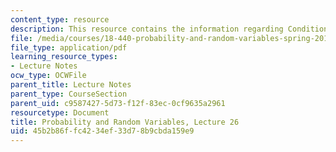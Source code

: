 ```yaml
---
content_type: resource
description: This resource contains the information regarding Conditional expectation.
file: /media/courses/18-440-probability-and-random-variables-spring-2014/45b2b86ffc4234ef33d78b9cbda159e9_MIT18_440S14_Lecture26.pdf
file_type: application/pdf
learning_resource_types:
- Lecture Notes
ocw_type: OCWFile
parent_title: Lecture Notes
parent_type: CourseSection
parent_uid: c9587427-5d73-f12f-83ec-0cf9635a2961
resourcetype: Document
title: Probability and Random Variables, Lecture 26
uid: 45b2b86f-fc42-34ef-33d7-8b9cbda159e9
---
```

